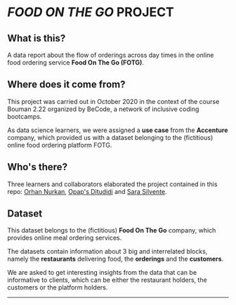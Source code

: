 # _FOOD ON THE GO_ PROJECT

## What is this?

A data report about the flow of orderings across day times in the online food ordering service **Food On The Go (FOTG)**.

## Where does it come from?

This project was carried out in October 2020 in the context of the course Bouman 2.22 organized by BeCode, a network of inclusive coding bootcamps.

As data science learners, we were assigned a **use case** from the **Accenture** company, which provided us with a dataset belonging to the (fictitious) online food ordering platform FOTG. 

## Who's there?

Three learners and collaborators elaborated the project contained in this repo: [Orhan Nurkan](https://github.com/orhannurkan), [Opap's Ditudidi](https://github.com/Cassik6) and [Sara Silvente](https://github.com/silventesa).

## Dataset

This dataset belongs to the (fictitious) **Food On The Go** company, which provides online meal ordering services. 

The datasets contain information about 3 big and interrelated blocks, namely the **restaurants** delivering food, the **orderings** and the **customers**.

We are asked to get interesting insights from the data that can be informative to clients, which can be either the restaurant holders, the customers or the platform holders.
___
